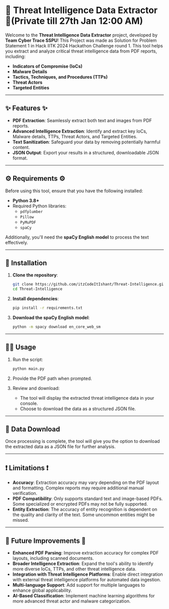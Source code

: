 # 🚨 Threat Intelligence Data Extractor 🚨(Private till 27th Jan 12:00 AM)

Welcome to the **Threat Intelligence Data Extractor** project, developed by **Team Cyber Trace SSPU**! This Project was made as Solution for Problem Statement 1 in Hack IITK 2024 Hackathon Challenge round 1. 
This tool helps you extract and analyze critical threat intelligence data from PDF reports, including:

- **Indicators of Compromise (IoCs)**
- **Malware Details**
- **Tactics, Techniques, and Procedures (TTPs)**
- **Threat Actors**
- **Targeted Entities**

---

## ✨ Features ✨

- **PDF Extraction**: Seamlessly extract both text and images from PDF reports.
- **Advanced Intelligence Extraction**: Identify and extract key IoCs, Malware details, TTPs, Threat Actors, and Targeted Entities.
- **Text Sanitization**: Safeguard your data by removing potentially harmful content.
- **JSON Output**: Export your results in a structured, downloadable JSON format.

---

## ⚙️ Requirements ⚙️

Before using this tool, ensure that you have the following installed:

- **Python 3.8+**  
- Required Python libraries:
  - `pdfplumber`
  - `Pillow`
  - `PyMuPDF`
  - `spaCy`

Additionally, you'll need the **spaCy English model** to process the text effectively.

---

## 🚀 Installation

1. **Clone the repository**:
   ```bash
   git clone https://github.com/itzCodeItIshant/Threat-Intelligence.git
   cd Threat-Intelligence
   ```

2. **Install dependencies**:
   ```bash
   pip install -r requirements.txt
   ```

3. **Download the spaCy English model**:
   ```bash
   python -m spacy download en_core_web_sm
   ```

---

## 🏃‍♂️ Usage

1. Run the script:
   ```bash
   python main.py
   ```

2. Provide the PDF path when prompted.

3. Review and download:
   - The tool will display the extracted threat intelligence data in your console.
   - Choose to download the data as a structured JSON file.

---

## 💾 Data Download

Once processing is complete, the tool will give you the option to download the extracted data as a JSON file for further analysis.

---

## ❗ Limitations ❗

- **Accuracy**: Extraction accuracy may vary depending on the PDF layout and formatting. Complex reports may require additional manual verification.
- **PDF Compatibility**: Only supports standard text and image-based PDFs. Some specialized or encrypted PDFs may not be fully supported.
- **Entity Extraction**: The accuracy of entity recognition is dependent on the quality and clarity of the text. Some uncommon entities might be missed.

---

## 🚀 Future Improvements 🚀

- **Enhanced PDF Parsing**: Improve extraction accuracy for complex PDF layouts, including scanned documents.
- **Broader Intelligence Extraction**: Expand the tool's ability to identify more diverse IoCs, TTPs, and other threat intelligence data.
- **Integration with Threat Intelligence Platforms**: Enable direct integration with external threat intelligence platforms for automated data ingestion.
- **Multi-language Support**: Add support for multiple languages to enhance global applicability.
- **AI-Based Classification**: Implement machine learning algorithms for more advanced threat actor and malware categorization.
